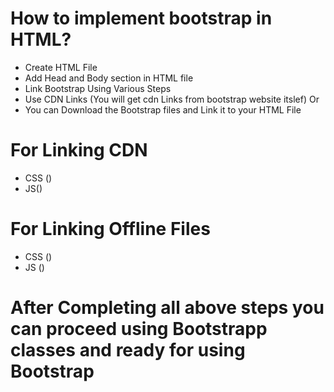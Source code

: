 # How to implement bootstrap in HTML?
- Create HTML File
- Add Head and Body section in HTML file
- Link Bootstrap Using Various Steps
- Use CDN Links (You will get cdn Links from bootstrap website itslef) Or
- You can Download the Bootstrap files and Link it to your HTML File

# For Linking CDN
- CSS (<link rel="stylesheet" href="https://cdn.jsdelivr.net/npm/bootstrap@5.2.3/dist/css/bootstrap.min.css" integrity="sha384-rbsA2VBKQhggwzxH7pPCaAqO46MgnOM80zW1RWuH61DGLwZJEdK2Kadq2F9CUG65" crossorigin="anonymous">)
- JS(<script src="https://cdn.jsdelivr.net/npm/bootstrap@5.2.3/dist/js/bootstrap.min.js" integrity="sha384-cuYeSxntonz0PPNlHhBs68uyIAVpIIOZZ5JqeqvYYIcEL727kskC66kF92t6Xl2V" crossorigin="anonymous"></script>)

# For Linking Offline Files
- CSS (<link rel="stylesheet" href="../ path to css folder">)
- JS (<script src="../ path to js folder"></script>)

# After Completing all above steps you can proceed using Bootstrapp classes and ready for using Bootstrap